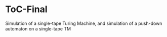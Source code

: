 # ToC-Final
Simulation of a single-tape Turing Machine, and simulation of a push-down automaton on a single-tape TM
